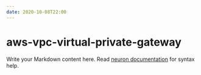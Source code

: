 ```yaml
---
date: 2020-10-08T22:00
---
```


# aws-vpc-virtual-private-gateway

Write your Markdown content here. Read [neuron documentation](https://neuron.zettel.page/2011404.html) for syntax help.

